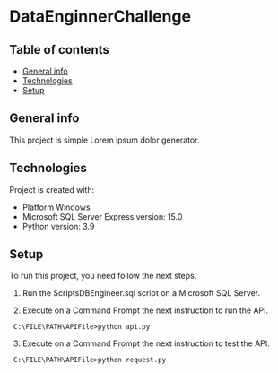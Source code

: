 # DataEnginnerChallenge
## Table of contents
* [General info](#general-info)
* [Technologies](#technologies)
* [Setup](#setup)

## General info
This project is simple Lorem ipsum dolor generator.
	
## Technologies
Project is created with:
* Platform Windows 
* Microsoft SQL Server Express version: 15.0
* Python version: 3.9
	
## Setup
To run this project, you need follow the next steps.

1. Run the ScriptsDBEngineer.sql script on a Microsoft SQL Server.

2. Execute on a Command Prompt the next instruction to run the API.
```
 C:\FILE\PATH\APIFile>python api.py
```
3. Execute on a Command Prompt the next instruction to test the API.
```
 C:\FILE\PATH\APIFile>python request.py
```





